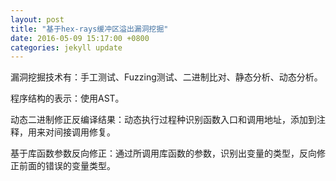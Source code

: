 ```yaml
---
layout: post
title: "基于hex-rays缓冲区溢出漏洞挖掘"
date: 2016-05-09 15:17:00 +0800
categories: jekyll update
---
```

漏洞挖掘技术有：手工测试、Fuzzing测试、二进制比对、静态分析、动态分析。

程序结构的表示：使用AST。

动态二进制修正反编译结果：动态执行过程种识别函数入口和调用地址，添加到注释，用来对间接调用修复。

基于库函数参数反向修正：通过所调用库函数的参数，识别出变量的类型，反向修正前面的错误的变量类型。
